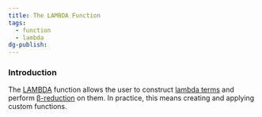 ```yaml
---
title: The LAMBDA Function
tags:
  - function
  - lambda
dg-publish:
---
```

### Introduction

The [LAMBDA](https://support.google.com/docs/answer/12508718) function allows the user to construct [lambda terms](https://en.wikipedia.org/wiki/Lambda_calculus#Lambda_terms) and perform [β-reduction](https://en.wikipedia.org/wiki/Lambda_calculus#%CE%B2-reduction) on them. In practice, this means creating and applying custom functions.

